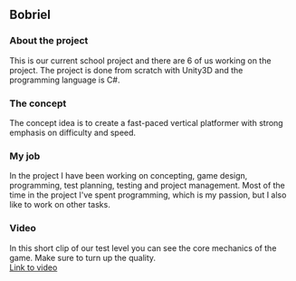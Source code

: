 ## Bobriel

### About the project
This is our current school project and there are 6 of us working on the project. The project is done from scratch with Unity3D and the programming language is C#.

### The concept
The concept idea is to create a fast-paced vertical platformer with strong emphasis on difficulty and speed.

### My job
In the project I have been working on concepting, game design, programming, test planning, testing and project management. Most of the time in the project I've spent programming, which is my passion, but I also like to work on other tasks.

### Video
In this short clip of our test level you can see the core mechanics of the game. Make sure to turn up the quality.  
[Link to video](https://jamkstudent-my.sharepoint.com/:v:/g/personal/l5078_student_jamk_fi/EaMiw8whsE1Kk9L6fRI5DgMBBm3JNHX5GCXsA39E6d3rzA?e=aVepDC)
